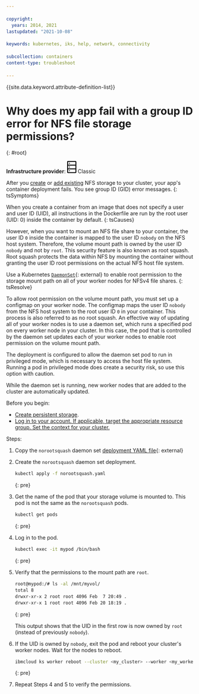 ```yaml
---

copyright: 
  years: 2014, 2021
lastupdated: "2021-10-08"

keywords: kubernetes, iks, help, network, connectivity

subcollection: containers
content-type: troubleshoot

---
```

{{site.data.keyword.attribute-definition-list}}



# Why does my app fail with a group ID error for NFS file storage permissions?
{: #root}

**Infrastructure provider**: ![Classic infrastructure provider icon.](images/icon-classic-2.svg) Classic


After you [create](/docs/containers?topic=containers-file_storage#add_file) or [add existing](/docs/containers?topic=containers-file_storage#existing_file) NFS storage to your cluster, your app's container deployment fails. You see group ID (GID) error messages.
{: tsSymptoms}


When you create a container from an image that does not specify a user and user ID (UID), all instructions in the Dockerfile are run by the root user (UID: 0) inside the container by default.
{: tsCauses}

However, when you want to mount an NFS file share to your container, the user ID `0` inside the container is mapped to the user ID `nobody` on the NFS host system. Therefore, the volume mount path is owned by the user ID `nobody` and not by `root`. This security feature is also known as root squash. Root squash protects the data within NFS by mounting the container without granting the user ID root permissions on the actual NFS host file system.


Use a Kubernetes [`DaemonSet`](https://kubernetes.io/docs/concepts/workloads/controllers/daemonset/){: external} to enable root permission to the storage mount path on all of your worker nodes for NFSv4 file shares.
{: tsResolve}

To allow root permission on the volume mount path, you must set up a configmap on your worker node. The configmap maps the user ID `nobody` from the NFS host system to the root user ID `0` in your container. This process is also referred to as no root squash. An effective way of updating all of your worker nodes is to use a daemon set, which runs a specified pod on every worker node in your cluster. In this case, the pod that is controlled by the daemon set updates each of your worker nodes to enable root permission on the volume mount path.

The deployment is configured to allow the daemon set pod to run in privileged mode, which is necessary to access the host file system. Running a pod in privileged mode does create a security risk, so use this option with caution.

While the daemon set is running, new worker nodes that are added to the cluster are automatically updated.

Before you begin:

* [Create persistent storage](/docs/containers?topic=containers-file_storage#add_file).
* [Log in to your account. If applicable, target the appropriate resource group. Set the context for your cluster.](/docs/containers?topic=containers-cs_cli_install#cs_cli_configure)

Steps:

1. Copy the `norootsquash` daemon set [deployment YAML file](https://github.com/IBM-Cloud/kube-samples/tree/master/daemonset-sample){: external}

2. Create the `norootsquash` daemon set deployment.
    ```sh
    kubectl apply -f norootsquash.yaml
    ```
    {: pre}

3. Get the name of the pod that your storage volume is mounted to. This pod is not the same as the `norootsquash`  pods.
    ```sh
    kubectl get pods
    ```
    {: pre}

4. Log in to the pod.
    ```sh
    kubectl exec -it mypod /bin/bash
    ```
    {: pre}

5. Verify that the permissions to the mount path are `root`.
    ```sh
    root@mypod:/# ls -al /mnt/myvol/
    total 8
    drwxr-xr-x 2 root root 4096 Feb  7 20:49 .
    drwxr-xr-x 1 root root 4096 Feb 20 18:19 .
    ```
    {: pre}

    This output shows that the UID in the first row is now owned by `root` (instead of previously `nobody`).

6. If the UID is owned by `nobody`, exit the pod and reboot your cluster's worker nodes. Wait for the nodes to reboot.
    ```sh
    ibmcloud ks worker reboot --cluster <my_cluster> --worker <my_worker1>,<my_worker2>
    ```
    {: pre}

7. Repeat Steps 4 and 5 to verify the permissions.







